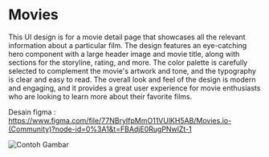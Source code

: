 # Movies
This UI design is for a movie detail page that showcases all the relevant information about a particular film. The design features an eye-catching hero component with a large header image and movie title, along with sections for the storyline, rating, and more. The color palette is carefully selected to complement the movie's artwork and tone, and the typography is clear and easy to read. The overall look and feel of the design is modern and engaging, and it provides a great user experience for movie enthusiasts who are looking to learn more about their favorite films.

Desain figma : https://www.figma.com/file/77NBryIfpMmO11VUlKH5AB/Movies.io-(Community)?node-id=0%3A1&t=FBAdjE0RugPNwlZt-1

![Contoh Gambar](https://github.com/ppunns/Web_Design/blob/main/preview.png "priview.png")
